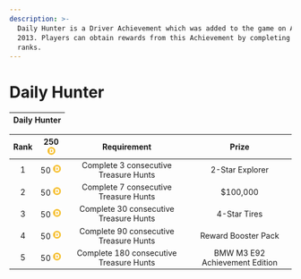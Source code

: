 ```yaml
---
description: >-
  Daily Hunter is a Driver Achievement which was added to the game on April 10th
  2013. Players can obtain rewards from this Achievement by completing its
  ranks.
---
```


# Daily Hunter

| Daily Hunter |
| :---: |


| Rank |  250 ![Icon Driver Points](../../.gitbook/assets/icon_driver_points.webp) | Requirement | Prize |
| :---: | :---: | :---: | :---: |
| 1 | 50 ![Icon Driver Points](../../.gitbook/assets/icon_driver_points.webp) | Complete 3 consecutive Treasure Hunts |  2-Star Explorer |
| 2 | 50 ![Icon Driver Points](../../.gitbook/assets/icon_driver_points.webp) | Complete 7 consecutive Treasure Hunts | $100,000 |
| 3 | 50 ![Icon Driver Points](../../.gitbook/assets/icon_driver_points.webp) | Complete 30 consecutive Treasure Hunts | 4-Star Tires |
| 4 | 50 ![Icon Driver Points](../../.gitbook/assets/icon_driver_points.webp) | Complete 90 consecutive Treasure Hunts | Reward Booster Pack |
| 5 | 50 ![Icon Driver Points](../../.gitbook/assets/icon_driver_points.webp) | Complete 180 consecutive Treasure Hunts |  BMW M3 E92 Achievement Edition |



